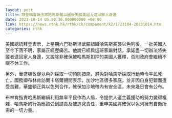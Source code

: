 ```yaml
---
layout: post
title: 拜登稱會設法將哈馬斯襲以國後失蹤美國人送回家人身邊
date: 2023-10-14 05:50:36.000000000 +08:00
link: https://news.rthk.hk/rthk/ch/component/k2/1723104-20231014.htm
categories: rthk
---
```


美國總統拜登表示，上星期六巴勒斯坦武裝組織哈馬斯突襲以色列後，一批美國人至今下落不明，家屬正經歷痛苦。他說已經與這班家屬對話，承諾盡一切辦法將失蹤者送回家人身邊，又說除非確保被哈馬斯扣押的美國人獲釋，否則政府會繼續不眠不休工作。

另外，華盛頓敦促以色列採取一切預防措施，避免對哈馬斯採取行動時令平民死亡。國務卿布林肯訪問卡塔爾期間表示，加沙地區很多家庭，並非因自身犯錯而遭受苦難，華盛頓正與以色列合作，確保加沙地帶內有安全區，未來幾日會有公布。

布林肯指責哈馬斯繼續利用無辜平民作為人盾，令提供人道主義援助的努力變得複雜，哈馬斯的行為應該受到譴責及被追究責任，重申美國將確保以色列擁有自衛所需的一切力量。
